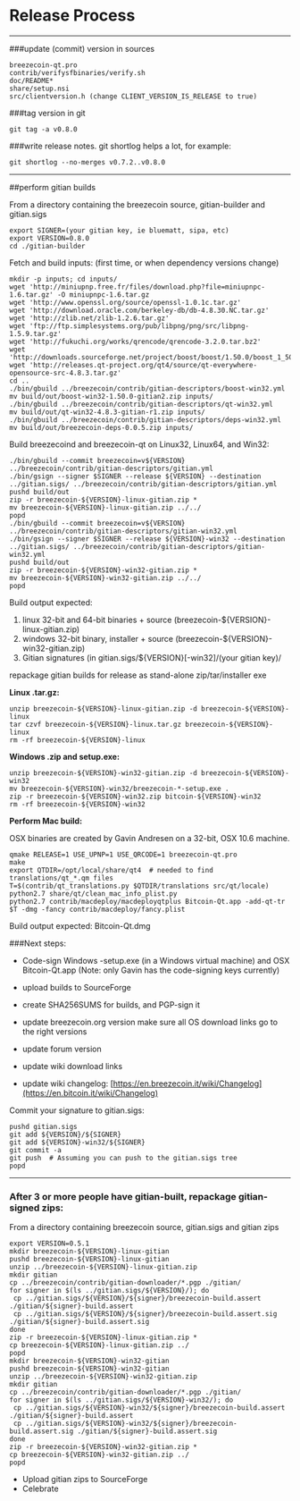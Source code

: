 Release Process
====================

* * *

###update (commit) version in sources


	breezecoin-qt.pro
	contrib/verifysfbinaries/verify.sh
	doc/README*
	share/setup.nsi
	src/clientversion.h (change CLIENT_VERSION_IS_RELEASE to true)

###tag version in git

	git tag -a v0.8.0

###write release notes. git shortlog helps a lot, for example:

	git shortlog --no-merges v0.7.2..v0.8.0

* * *

##perform gitian builds

 From a directory containing the breezecoin source, gitian-builder and gitian.sigs
  
	export SIGNER=(your gitian key, ie bluematt, sipa, etc)
	export VERSION=0.8.0
	cd ./gitian-builder

 Fetch and build inputs: (first time, or when dependency versions change)

	mkdir -p inputs; cd inputs/
	wget 'http://miniupnp.free.fr/files/download.php?file=miniupnpc-1.6.tar.gz' -O miniupnpc-1.6.tar.gz
	wget 'http://www.openssl.org/source/openssl-1.0.1c.tar.gz'
	wget 'http://download.oracle.com/berkeley-db/db-4.8.30.NC.tar.gz'
	wget 'http://zlib.net/zlib-1.2.6.tar.gz'
	wget 'ftp://ftp.simplesystems.org/pub/libpng/png/src/libpng-1.5.9.tar.gz'
	wget 'http://fukuchi.org/works/qrencode/qrencode-3.2.0.tar.bz2'
	wget 'http://downloads.sourceforge.net/project/boost/boost/1.50.0/boost_1_50_0.tar.bz2'
	wget 'http://releases.qt-project.org/qt4/source/qt-everywhere-opensource-src-4.8.3.tar.gz'
	cd ..
	./bin/gbuild ../breezecoin/contrib/gitian-descriptors/boost-win32.yml
	mv build/out/boost-win32-1.50.0-gitian2.zip inputs/
	./bin/gbuild ../breezecoin/contrib/gitian-descriptors/qt-win32.yml
	mv build/out/qt-win32-4.8.3-gitian-r1.zip inputs/
	./bin/gbuild ../breezecoin/contrib/gitian-descriptors/deps-win32.yml
	mv build/out/breezecoin-deps-0.0.5.zip inputs/

 Build breezecoind and breezecoin-qt on Linux32, Linux64, and Win32:
  
	./bin/gbuild --commit breezecoin=v${VERSION} ../breezecoin/contrib/gitian-descriptors/gitian.yml
	./bin/gsign --signer $SIGNER --release ${VERSION} --destination ../gitian.sigs/ ../breezecoin/contrib/gitian-descriptors/gitian.yml
	pushd build/out
	zip -r breezecoin-${VERSION}-linux-gitian.zip *
	mv breezecoin-${VERSION}-linux-gitian.zip ../../
	popd
	./bin/gbuild --commit breezecoin=v${VERSION} ../breezecoin/contrib/gitian-descriptors/gitian-win32.yml
	./bin/gsign --signer $SIGNER --release ${VERSION}-win32 --destination ../gitian.sigs/ ../breezecoin/contrib/gitian-descriptors/gitian-win32.yml
	pushd build/out
	zip -r breezecoin-${VERSION}-win32-gitian.zip *
	mv breezecoin-${VERSION}-win32-gitian.zip ../../
	popd

  Build output expected:

  1. linux 32-bit and 64-bit binaries + source (breezecoin-${VERSION}-linux-gitian.zip)
  2. windows 32-bit binary, installer + source (breezecoin-${VERSION}-win32-gitian.zip)
  3. Gitian signatures (in gitian.sigs/${VERSION}[-win32]/(your gitian key)/

repackage gitian builds for release as stand-alone zip/tar/installer exe

**Linux .tar.gz:**

	unzip breezecoin-${VERSION}-linux-gitian.zip -d breezecoin-${VERSION}-linux
	tar czvf breezecoin-${VERSION}-linux.tar.gz breezecoin-${VERSION}-linux
	rm -rf breezecoin-${VERSION}-linux

**Windows .zip and setup.exe:**

	unzip breezecoin-${VERSION}-win32-gitian.zip -d breezecoin-${VERSION}-win32
	mv breezecoin-${VERSION}-win32/breezecoin-*-setup.exe .
	zip -r breezecoin-${VERSION}-win32.zip bitcoin-${VERSION}-win32
	rm -rf breezecoin-${VERSION}-win32

**Perform Mac build:**

  OSX binaries are created by Gavin Andresen on a 32-bit, OSX 10.6 machine.

	qmake RELEASE=1 USE_UPNP=1 USE_QRCODE=1 breezecoin-qt.pro
	make
	export QTDIR=/opt/local/share/qt4  # needed to find translations/qt_*.qm files
	T=$(contrib/qt_translations.py $QTDIR/translations src/qt/locale)
	python2.7 share/qt/clean_mac_info_plist.py
	python2.7 contrib/macdeploy/macdeployqtplus Bitcoin-Qt.app -add-qt-tr $T -dmg -fancy contrib/macdeploy/fancy.plist

 Build output expected: Bitcoin-Qt.dmg

###Next steps:

* Code-sign Windows -setup.exe (in a Windows virtual machine) and
  OSX Bitcoin-Qt.app (Note: only Gavin has the code-signing keys currently)

* upload builds to SourceForge

* create SHA256SUMS for builds, and PGP-sign it

* update breezecoin.org version
  make sure all OS download links go to the right versions

* update forum version

* update wiki download links

* update wiki changelog: [https://en.breezecoin.it/wiki/Changelog](https://en.bitcoin.it/wiki/Changelog)

Commit your signature to gitian.sigs:

	pushd gitian.sigs
	git add ${VERSION}/${SIGNER}
	git add ${VERSION}-win32/${SIGNER}
	git commit -a
	git push  # Assuming you can push to the gitian.sigs tree
	popd

-------------------------------------------------------------------------

### After 3 or more people have gitian-built, repackage gitian-signed zips:

From a directory containing breezecoin source, gitian.sigs and gitian zips

	export VERSION=0.5.1
	mkdir breezecoin-${VERSION}-linux-gitian
	pushd breezecoin-${VERSION}-linux-gitian
	unzip ../breezecoin-${VERSION}-linux-gitian.zip
	mkdir gitian
	cp ../breezecoin/contrib/gitian-downloader/*.pgp ./gitian/
	for signer in $(ls ../gitian.sigs/${VERSION}/); do
	 cp ../gitian.sigs/${VERSION}/${signer}/breezecoin-build.assert ./gitian/${signer}-build.assert
	 cp ../gitian.sigs/${VERSION}/${signer}/breezecoin-build.assert.sig ./gitian/${signer}-build.assert.sig
	done
	zip -r breezecoin-${VERSION}-linux-gitian.zip *
	cp breezecoin-${VERSION}-linux-gitian.zip ../
	popd
	mkdir breezecoin-${VERSION}-win32-gitian
	pushd breezecoin-${VERSION}-win32-gitian
	unzip ../breezecoin-${VERSION}-win32-gitian.zip
	mkdir gitian
	cp ../breezecoin/contrib/gitian-downloader/*.pgp ./gitian/
	for signer in $(ls ../gitian.sigs/${VERSION}-win32/); do
	 cp ../gitian.sigs/${VERSION}-win32/${signer}/breezecoin-build.assert ./gitian/${signer}-build.assert
	 cp ../gitian.sigs/${VERSION}-win32/${signer}/breezecoin-build.assert.sig ./gitian/${signer}-build.assert.sig
	done
	zip -r breezecoin-${VERSION}-win32-gitian.zip *
	cp breezecoin-${VERSION}-win32-gitian.zip ../
	popd

- Upload gitian zips to SourceForge
- Celebrate 
